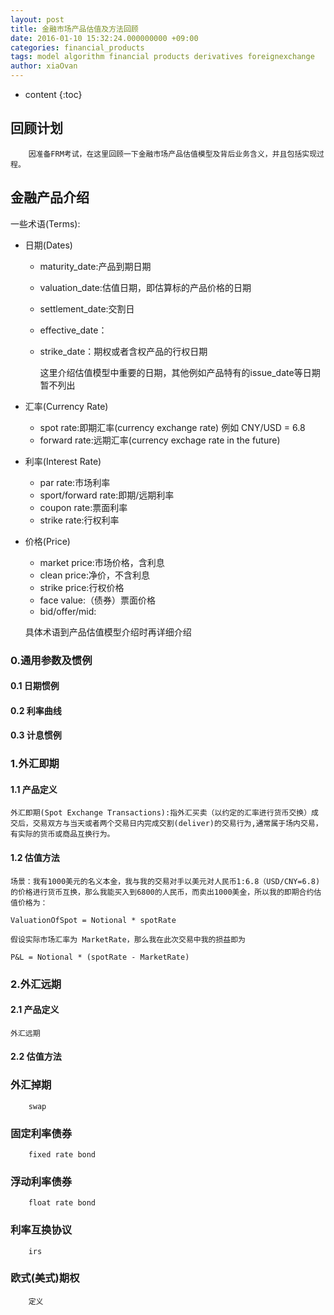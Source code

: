 ```yaml
---
layout: post
title: 金融市场产品估值及方法回顾
date: 2016-01-10 15:32:24.000000000 +09:00
categories: financial_products
tags: model algorithm financial products derivatives foreignexchange
author: xiaOvan
---
```


* content
{:toc}

## 回顾计划

        因准备FRM考试，在这里回顾一下金融市场产品估值模型及背后业务含义，并且包括实现过程。


## 金融产品介绍

  一些术语(Terms):

* 日期(Dates)
    + maturity_date:产品到期日期
    + valuation_date:估值日期，即估算标的产品价格的日期
    + settlement_date:交割日
    + effective_date：
    + strike_date：期权或者含权产品的行权日期
    
      这里介绍估值模型中重要的日期，其他例如产品特有的issue_date等日期暂不列出
* 汇率(Currency Rate)
    + spot rate:即期汇率(currency exchange rate) 例如 CNY/USD = 6.8 
    + forward rate:远期汇率(currency exchage rate in the future)
* 利率(Interest Rate)
    + par rate:市场利率
    + sport/forward rate:即期/远期利率
    + coupon rate:票面利率
    + strike rate:行权利率
* 价格(Price)
    + market price:市场价格，含利息
    + clean price:净价，不含利息
    + strike price:行权价格
    + face value:（债券）票面价格
    + bid/offer/mid: 

  具体术语到产品估值模型介绍时再详细介绍
 
### 0.通用参数及惯例

#### 0.1 日期惯例

#### 0.2 利率曲线

#### 0.3 计息惯例
 
### 1.外汇即期

#### 1.1 产品定义

    外汇即期(Spot Exchange Transactions):指外汇买卖（以约定的汇率进行货币交换）成交后，交易双方与当天或者两个交易日内完成交割(deliver)的交易行为,通常属于场内交易，有实际的货币或商品互换行为。

#### 1.2 估值方法

    场景：我有1000美元的名义本金，我与我的交易对手以美元对人民币1:6.8（USD/CNY=6.8)的价格进行货币互换，那么我能买入到6800的人民币，而卖出1000美金，所以我的即期合约估值价格为：
    
    ValuationOfSpot = Notional * spotRate

    假设实际市场汇率为 MarketRate，那么我在此次交易中我的损益即为
    
    P&L = Notional * (spotRate - MarketRate)

### 2.外汇远期

#### 2.1 产品定义
    外汇远期
#### 2.2 估值方法

### 外汇掉期

        swap
        
### 固定利率债券

        fixed rate bond

### 浮动利率债券

        float rate bond

### 利率互换协议
        
        irs
        
### 欧式(美式)期权

        定义
